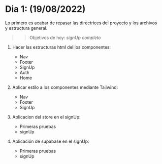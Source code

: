 # Dia 1: (19/08/2022)

 Lo primero es acabar de repasar las directrices del proyecto y los archivos y estructura general.

>> Objetivos de hoy: *signUp completo*

 1. Hacer las estructuras html del los componentes:
    - Nav
    - Footer
    - SignUp
    - Auth
    - Home

 2. Aplicar estilo a los componentes mediante Tailwind:
    - Nav
    - Footer
    - SignUp
 
 3. Aplicacion del store en el signUp: 
    - Primeras pruebas
    - signUp
 
 4. Aplicación de supabase en el signUp:
    - Primeras pruebas
    - signUp





<!-- ## Important
This app is not setUp to be deployed to a production environment like vercel or netlify. 

Friday on August 19 we will look at how can we deploy this app to Vercels ecosystem.


## Project Setup

```sh
npm install
```

## Set Up your Environment Variables from Supabase located at the root folder of the project

```sh
VITE_SUPABASE_URL
VITE_SUPABASE_ANON_KEY 
```
#### Once you have added your environment variables, head to your .gitIgnore file located at the root folder and uncomment the .env file naming to avoid sharing any private access keys to your database

### Compile and Hot-Reload for Development

```sh
npm run dev
```

### Compile and Minify for Production

```sh
npm run build
```

### Good Music is always key!

```sh
Wu Tang Clan
A tribe called quest
Kendrick Lamar
Outkast
Dr. Dre
N.W.A
De La Soul 
Ms. Lauryn Hill
J. Cole 
Guts
Naughty By Nature
People under the stairs
Nujabes
NAS
KRS-One
The Pharcyde
Jurassic 5
Gang starr
Jay Z
Mobb Depp
Common
Lil Supa
```
[Hip Hop Spotify Playlist](https://open.spotify.com/playlist/4vKftyhS1gQovakehVcq1u?si=a7a119382dfe40da) -->
